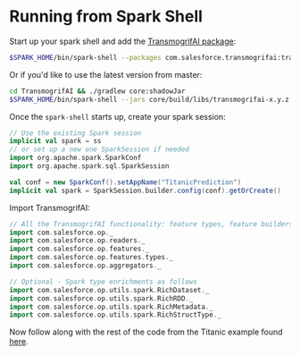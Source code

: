 # Running from Spark Shell

Start up your spark shell and add the [TransmogrifAI package](https://spark-packages.org/package/salesforce/TransmogrifAI):

```bash
$SPARK_HOME/bin/spark-shell --packages com.salesforce.transmogrifai:transmogrifai-core_2.11:0.5.2
```

Or if you'd like to use the latest version from master:
```bash
cd TransmogrifAI && ./gradlew core:shadowJar
$SPARK_HOME/bin/spark-shell --jars core/build/libs/transmogrifai-x.y.z.jar
```

Once the `spark-shell` starts up, create your spark session:

```scala
// Use the existing Spark session
implicit val spark = ss
// or set up a new one SparkSession if needed
import org.apache.spark.SparkConf
import org.apache.spark.sql.SparkSession

val conf = new SparkConf().setAppName("TitanicPrediction")
implicit val spark = SparkSession.builder.config(conf).getOrCreate()
```

Import TransmogrifAI:
```scala
// All the TransmogrifAI functionality: feature types, feature builders, feature dsl, readers, aggregators etc.
import com.salesforce.op._
import com.salesforce.op.readers._
import com.salesforce.op.features._
import com.salesforce.op.features.types._
import com.salesforce.op.aggregators._

// Optional - Spark type enrichments as follows
import com.salesforce.op.utils.spark.RichDataset._
import com.salesforce.op.utils.spark.RichRDD._
import com.salesforce.op.utils.spark.RichMetadata._
import com.salesforce.op.utils.spark.RichStructType._
```

Now follow along with the rest of the code from the Titanic example found [here](Titanic-Binary-Classification.html).


